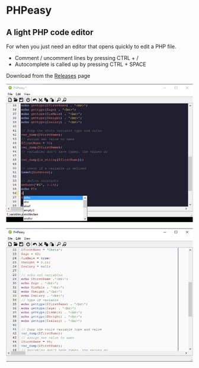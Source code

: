 # PHPeasy
## A light PHP code editor

For when you just need an editor that opens quickly to edit a PHP file.  
  
 - Comment / uncomment lines by pressing CTRL + /
 - Autocomplete is called up by pressing CTRL + SPACE

Download from the [Releases](https://github.com/cyberfilth/PHPeasy/releases) page


![Dark theme](screenshots/screenshotDarkTheme1.png)

![Light theme](screenshots/screenshotLightTheme1.png)
